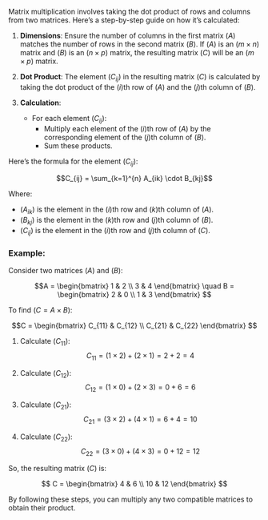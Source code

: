 Matrix multiplication involves taking the dot product of rows and columns from two matrices. Here’s a step-by-step guide on how it’s calculated:

1. **Dimensions**: Ensure the number of columns in the first matrix $(A)$ matches the number of rows in the second matrix $(B)$. If $(A)$ is an $(m \times n)$ matrix and $(B)$ is an $(n \times p)$ matrix, the resulting matrix $(C)$ will be an $(m \times p)$ matrix.

2. **Dot Product**: The element $(C_{ij})$ in the resulting matrix $(C)$ is calculated by taking the dot product of the $(i)$th row of $(A)$ and the $(j)$th column of $(B)$.

3. **Calculation**:
   - For each element $(C_{ij})$:
     - Multiply each element of the $(i)$th row of $(A)$ by the corresponding element of the $(j)$th column of $(B)$.
     - Sum these products.

Here’s the formula for the element $(C_{ij})$:

$$C_{ij} = \sum_{k=1}^{n} A_{ik} \cdot B_{kj}$$

Where:
- $(A_{ik})$ is the element in the $(i)$th row and $(k)$th column of $(A)$.
- $(B_{kj})$ is the element in the $(k)$th row and $(j)$th column of $(B)$.
- $(C_{ij})$ is the element in the $(i)$th row and $(j)$th column of $(C)$.

### Example:

Consider two matrices $(A)$ and $(B)$:

$$A = \begin{bmatrix} 1 & 2 \\ 3 & 4 \end{bmatrix} \quad B = \begin{bmatrix} 2 & 0 \\ 1 & 3 \end{bmatrix} $$

To find $(C = A \times B)$:

$$C = \begin{bmatrix} C_{11} & C_{12} \\ C_{21} & C_{22} \end{bmatrix} $$

1. Calculate $(C_{11})$:
$$ C_{11} = (1 \times 2) + (2 \times 1) = 2 + 2 = 4 $$

2. Calculate $(C_{12})$:
$$ C_{12} = (1 \times 0) + (2 \times 3) = 0 + 6 = 6 $$

3. Calculate $(C_{21})$:
$$ C_{21} = (3 \times 2) + (4 \times 1) = 6 + 4 = 10 $$

4. Calculate $(C_{22})$:
$$ C_{22} = (3 \times 0) + (4 \times 3) = 0 + 12 = 12 $$

So, the resulting matrix $(C)$ is:

$$ C = \begin{bmatrix} 4 & 6 \\ 10 & 12 \end{bmatrix} $$

By following these steps, you can multiply any two compatible matrices to obtain their product.